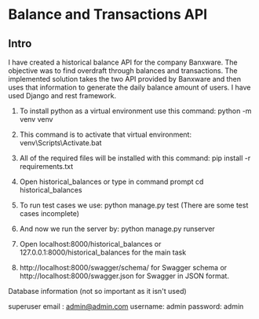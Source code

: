 # Balance and Transactions API

## Intro

I have created a historical balance API for the company Banxware. The objective was to find overdraft through balances and transactions.
The implemented solution takes the two API provided by Banxware and then uses that information to generate the daily balance amount of users. I have used Django and rest framework.

1. To install python as a virtual environment use this command:
python -m venv venv 

2. This command is to activate that virtual environment:
venv\Scripts\Activate.bat

3. All of the required files will be installed with this command:
pip install -r requirements.txt

4. Open historical_balances or type in command prompt cd historical_balances

5. To run test cases we use:
python manage.py test
(There are some test cases incomplete)

6. And now we run the server by:
python manage.py runserver

7. Open localhost:8000/historical_balances or 127.0.0.1:8000/historical_balances for the main task

8. http://localhost:8000/swagger/schema/ for Swagger schema or http://localhost:8000/swagger.json for Swagger in JSON format.




Database information (not so important as it isn't used)

superuser
email : admin@admin.com
username: admin
password: admin
